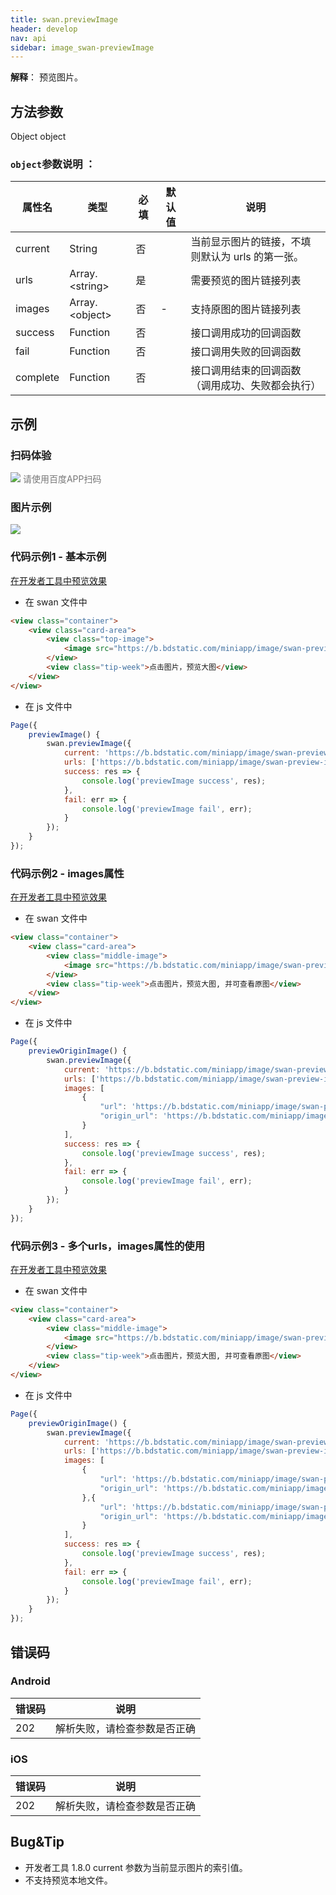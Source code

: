 ```yaml
---
title: swan.previewImage
header: develop
nav: api
sidebar: image_swan-previewImage
---
```




**解释**： 预览图片。

 

## 方法参数
Object object
### `object`参数说明 ：

|属性名 |类型  |必填 | 默认值 |说明|
|---- | ---- | ---- | ----|----|
|current |String | 否 || 当前显示图片的链接，不填则默认为 urls 的第一张。|
|urls   | Array.&lt;string&gt;|是 | |  需要预览的图片链接列表|
|images| Array.&lt;object&gt; | 否 | - | 支持原图的图片链接列表 |
|success| Function |   否  | | 接口调用成功的回调函数|
|fail  |  Function  |  否 || 接口调用失败的回调函数|
|complete  |  Function  |  否 || 接口调用结束的回调函数（调用成功、失败都会执行）|


## 示例

 

### 扫码体验

<div class='scan-code-container'>
    <img src="https://b.bdstatic.com/miniapp/assets/images/doc_demo/previewImage.png" class="demo-qrcode-image" />
    <font color=#777 12px>请使用百度APP扫码</font>
</div>

### 图片示例 


<div class="m-doc-custom-examples">
    <div class="m-doc-custom-examples-correct">
        <img src="https://b.bdstatic.com/miniapp/images/previewImage.gif">
    </div>
    <div class="m-doc-custom-examples-correct">
        <img src=" ">
    </div>
    <div class="m-doc-custom-examples-correct">
        <img src=" ">
    </div>     
</div>

### 代码示例1 - 基本示例 

<a href="swanide://fragment/523172fb38fd75a5a2a93081d15d091c1576345594021" title="在开发者工具中预览效果" target="_self">在开发者工具中预览效果</a>

* 在 swan 文件中

```html
<view class="container">
    <view class="card-area">
        <view class="top-image">
            <image src="https://b.bdstatic.com/miniapp/image/swan-preview-image-2-zip.png" mode="widthFix" bindtap="previewImage"></image>
        </view>
        <view class="tip-week">点击图片，预览大图</view>
    </view>
</view>
```

* 在 js 文件中

```js
Page({
    previewImage() {
        swan.previewImage({
            current: 'https://b.bdstatic.com/miniapp/image/swan-preview-image-2-zip.png',
            urls: ['https://b.bdstatic.com/miniapp/image/swan-preview-image-2-zip.png','https://b.bdstatic.com/miniapp/image/swan-preview-image-zip.png'], 
            success: res => {
                console.log('previewImage success', res);
            },
            fail: err => {
                console.log('previewImage fail', err);
            }
        });
    }
});
```

### 代码示例2 - images属性 

<a href="swanide://fragment/51954f01c233f0ec9b6ae6b1c66312991576346402909" title="在开发者工具中预览效果" target="_self">在开发者工具中预览效果</a>

* 在 swan 文件中

```html
<view class="container">
    <view class="card-area">
        <view class="middle-image">
            <image src="https://b.bdstatic.com/miniapp/image/swan-preview-image-zip.png" mode="aspectFit" bindtap="previewOriginImage"></image>
        </view>
        <view class="tip-week">点击图片，预览大图, 并可查看原图</view>
    </view>
</view>
```

* 在 js 文件中

```js
Page({
    previewOriginImage() {
        swan.previewImage({
            current: 'https://b.bdstatic.com/miniapp/image/swan-preview-image-zip.png',
            urls: ['https://b.bdstatic.com/miniapp/image/swan-preview-image-zip.png'], 
            images: [
                {
                    "url": 'https://b.bdstatic.com/miniapp/image/swan-preview-image-zip.png', 
                    "origin_url": 'https://b.bdstatic.com/miniapp/image/swan-preview-image-origin.png'
                }
            ],
            success: res => {
                console.log('previewImage success', res);
            },
            fail: err => {
                console.log('previewImage fail', err);
            }
        });
    }
});
```

### 代码示例3 - 多个urls，images属性的使用 

<a href="swanide://fragment/cb85f5f7008a9d446e9ff65fd2fd0df31576346808639" title="在开发者工具中预览效果" target="_self">在开发者工具中预览效果</a>

* 在 swan 文件中

```html
<view class="container">
    <view class="card-area">
        <view class="middle-image">
            <image src="https://b.bdstatic.com/miniapp/image/swan-preview-image-zip.png" mode="aspectFit" bindtap="previewOriginImage"></image>
        </view>
        <view class="tip-week">点击图片，预览大图, 并可查看原图</view>
    </view>
</view>
```

* 在 js 文件中

```js
Page({
    previewOriginImage() {
        swan.previewImage({
            current: 'https://b.bdstatic.com/miniapp/image/swan-preview-image-zip.png',
            urls: ['https://b.bdstatic.com/miniapp/image/swan-preview-image-zip.png','https://b.bdstatic.com/miniapp/image/swan-preview-image-2-zip.png'], 
            images: [
                {
                    "url": 'https://b.bdstatic.com/miniapp/image/swan-preview-image-zip.png', // 顺序需与urls中一致
                    "origin_url": 'https://b.bdstatic.com/miniapp/image/swan-preview-image-origin.png'
                },{
                    "url": 'https://b.bdstatic.com/miniapp/image/swan-preview-image-2-zip.png', // 顺序需与urls中一致
                    "origin_url": 'https://b.bdstatic.com/miniapp/image/swan-preview-image-2-zip.png'
                }
            ],
            success: res => {
                console.log('previewImage success', res);
            },
            fail: err => {
                console.log('previewImage fail', err);
            }
        });
    }
});
```




## 错误码

### Android

|错误码|说明|
|--|--|
|202|解析失败，请检查参数是否正确 |

### iOS

|错误码|说明|
|--|--|
|202|解析失败，请检查参数是否正确  |


## Bug&Tip

* 开发者工具 1.8.0 current 参数为当前显示图片的索引值。
* 不支持预览本地文件。